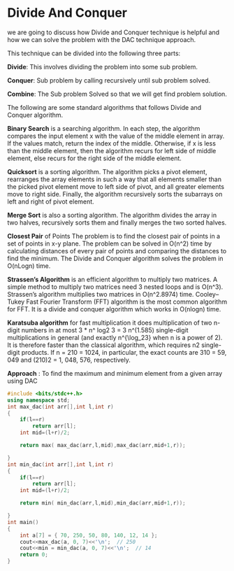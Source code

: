 # Divide And Conquer

we are going to discuss how Divide and Conquer technique is helpful and how we can solve the problem with the DAC technique approach.

This technique can be divided into the following three parts:

**Divide**: This involves dividing the problem into some sub problem.

**Conquer**: Sub problem by calling recursively until sub problem solved.

**Combine**: The Sub problem Solved so that we will get find problem solution.

The following are some standard algorithms that follows Divide and Conquer algorithm.

**Binary Search** is a searching algorithm. In each step, the algorithm compares the input element x with the value of the middle element in array. If the values match, return the index of the middle. Otherwise, if x is less than the middle element, then the algorithm recurs for left side of middle element, else recurs for the right side of the middle element.

**Quicksort** is a sorting algorithm. The algorithm picks a pivot element, rearranges the array elements in such a way that all elements smaller than the picked pivot element move to left side of pivot, and all greater elements move to right side. Finally, the algorithm recursively sorts the subarrays on left and right of pivot element.

**Merge Sort** is also a sorting algorithm. The algorithm divides the array in two halves, recursively sorts them and finally merges the two sorted halves.

**Closest Pair** of Points The problem is to find the closest pair of points in a set of points in x-y plane. The problem can be solved in O(n^2) time by calculating distances of every pair of points and comparing the distances to find the minimum. The Divide and Conquer algorithm solves the problem in O(nLogn) time.

**Strassen’s Algorithm** is an efficient algorithm to multiply two matrices. A simple method to multiply two matrices need 3 nested loops and is O(n^3). Strassen’s algorithm multiplies two matrices in O(n^2.8974) time.
Cooley–Tukey Fast Fourier Transform (FFT) algorithm is the most common algorithm for FFT. It is a divide and conquer algorithm which works in O(nlogn) time.

**Karatsuba algorithm** for fast multiplication it does multiplication of two n-digit numbers in at most 3 * n^ log2 3 = 3 n^(1.585) single-digit multiplications in general (and exactly n^{\log_23} when n is a power of 2). It is therefore faster than the classical algorithm, which requires n2 single-digit products. If n = 210 = 1024, in particular, the exact counts are 310 = 59, 049 and (210)2 = 1, 048, 576, respectively.

**Approach** : To find the maximum and minimum element from a given array using DAC

```cpp
#include <bits/stdc++.h>
using namespace std;
int max_dac(int arr[],int l,int r)
{
    if(l==r)
        return arr[l];
    int mid=(l+r)/2;

    return max( max_dac(arr,l,mid),max_dac(arr,mid+1,r));

}
int min_dac(int arr[],int l,int r)
{
    if(l==r)
        return arr[l];
    int mid=(l+r)/2;

    return min( min_dac(arr,l,mid),min_dac(arr,mid+1,r));

}
int main()
{
    int a[7] = { 70, 250, 50, 80, 140, 12, 14 };
    cout<<max_dac(a, 0, 7)<<'\n';  // 250
    cout<<min = min_dac(a, 0, 7)<<'\n';  // 14
    return 0;
}
```
